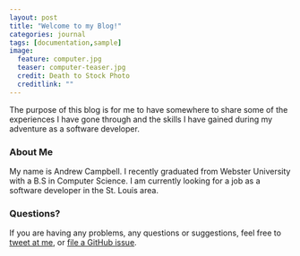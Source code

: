 ```yaml
---
layout: post
title: "Welcome to my Blog!"
categories: journal
tags: [documentation,sample]
image:
  feature: computer.jpg
  teaser: computer-teaser.jpg
  credit: Death to Stock Photo
  creditlink: ""
---
```


The purpose of this blog is for me to have somewhere to share some of the experiences I have gone through and the skills I have gained during my adventure as a software developer. 

### About Me

My name is Andrew Campbell. I recently graduated from Webster University with a B.S in Computer Science. I am currently looking for a job as a software developer in the St. Louis area.

### Questions?
 If you are having any problems, any questions or suggestions, feel free to [tweet at me](https://twitter.com/intent/tweet?text=My%question%about%Lagrange%is:%&amp;via=paululele), or [file a GitHub issue](https://github.com/lenpaul/lagrange/issues/new).
